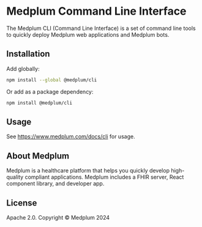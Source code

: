# Medplum Command Line Interface

The Medplum CLI (Command Line Interface) is a set of command line tools to quickly deploy Medplum web applications and Medplum bots.

## Installation

Add globally:

```bash
npm install --global @medplum/cli
```

Or add as a package dependency:

```bash
npm install @medplum/cli
```

## Usage

See <https://www.medplum.com/docs/cli> for usage.

## About Medplum

Medplum is a healthcare platform that helps you quickly develop high-quality compliant applications. Medplum includes a FHIR server, React component library, and developer app.

## License

Apache 2.0. Copyright &copy; Medplum 2024
